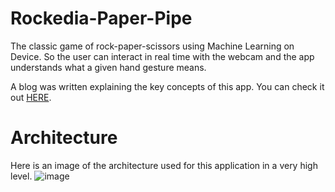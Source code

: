 # Rockedia-Paper-Pipe
The classic game of rock-paper-scissors using Machine Learning on Device. So the user can interact in real time with the webcam and the app understands what a given hand gesture means.

A blog was written explaining the key concepts of this app. You can check it out [HERE](https://irvingvjuarez.medium.com/create-your-first-web-app-using-machine-learning-on-device-8f74b0212b96).

# Architecture
Here is an image of the architecture used for this application in a very high level.
![image](https://github.com/irvingvjuarez/rockedia-paper-pipe/assets/78284565/bff50ccd-1209-4c14-9e61-038b4f02cbc8)

